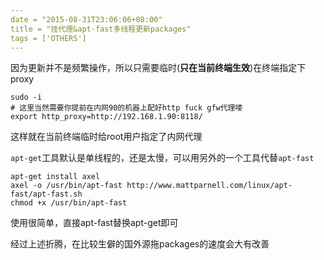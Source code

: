 ```yaml
---
date = "2015-08-31T23:06:06+08:00"
title = "挂代理&apt-fast多线程更新packages"
tags = ['OTHERS']
---
```

因为更新并不是频繁操作，所以只需要临时(**只在当前终端生效**)在终端指定下proxy
```
sudo -i
# 这里当然需要你提前在内网90的机器上配好http fuck gfw代理喽
export http_proxy=http://192.168.1.90:8118/
```
这样就在当前终端临时给root用户指定了内网代理

`apt-get`工具默认是单线程的，还是太慢，可以用另外的一个工具代替`apt-fast`
```
apt-get install axel
axel -o /usr/bin/apt-fast http://www.mattparnell.com/linux/apt-fast/apt-fast.sh
chmod +x /usr/bin/apt-fast
```
使用很简单，直接apt-fast替换apt-get即可

经过上述折腾，在比较生僻的国外源拖packages的速度会大有改善
